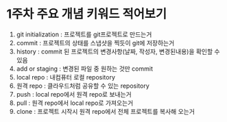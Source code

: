 # 1주차 주요 개념 키워드 적어보기

1. git initialization : 프로젝트를 git프로젝트로 만드는거
2. commit : 프로젝트의 상태를 스냅샷을 찍듯이 git에 저장하는거
3. history : commit 된 프로젝트의 변경사항(날짜, 작성자, 변경된내용)을 확인할 수 있음
4. add or staging : 변경된 파일 중 원하는 것만 commit 
5. local repo : 내컴퓨터 로컬 repository
6. 원격 repo : 클라우드처럼 공유할 수 있는 repository 
7. push : local repo에서 원격 repo로 보내는거
8. pull : 원격 repo에서 local repo로 가져오는거 
9. clone : 프로젝트 시작시 원격 repo에서 전체 프로젝트를 복사해 오는거